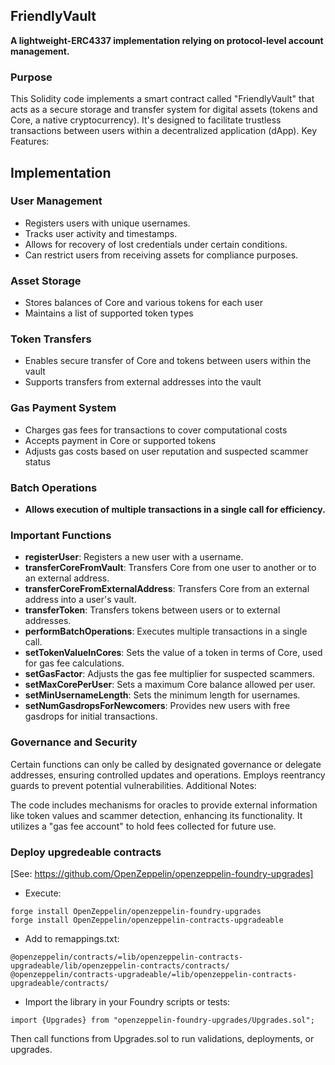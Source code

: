 ## FriendlyVault

**A lightweight-ERC4337 implementation relying on protocol-level account management.**


### Purpose

This Solidity code implements a smart contract called "FriendlyVault" that acts as a secure storage and transfer system for digital assets (tokens and Core, a native cryptocurrency).
It's designed to facilitate trustless transactions between users within a decentralized application (dApp).
Key Features:


## Implementation


### User Management

-   Registers users with unique usernames.
-   Tracks user activity and timestamps.
-   Allows for recovery of lost credentials under certain conditions.
-   Can restrict users from receiving assets for compliance purposes.

### Asset Storage

-   Stores balances of Core and various tokens for each user
-   Maintains a list of supported token types

### Token Transfers

-   Enables secure transfer of Core and tokens between users within the vault
-   Supports transfers from external addresses into the vault


### Gas Payment System

-   Charges gas fees for transactions to cover computational costs
-   Accepts payment in Core or supported tokens
-   Adjusts gas costs based on user reputation and suspected scammer status


### Batch Operations

-   **Allows execution of multiple transactions in a single call for efficiency.**


### Important Functions

-   **registerUser**: Registers a new user with a username.
-   **transferCoreFromVault**: Transfers Core from one user to another or to an external address.
-   **transferCoreFromExternalAddress**: Transfers Core from an external address into a user's vault.
-   **transferToken**: Transfers tokens between users or to external addresses.
-   **performBatchOperations**: Executes multiple transactions in a single call.
-   **setTokenValueInCores**: Sets the value of a token in terms of Core, used for gas fee calculations.
-   **setGasFactor**: Adjusts the gas fee multiplier for suspected scammers.
-   **setMaxCorePerUser**: Sets a maximum Core balance allowed per user.
-   **setMinUsernameLength**: Sets the minimum length for usernames.
-   **setNumGasdropsForNewcomers**: Provides new users with free gasdrops for initial transactions.


### Governance and Security

Certain functions can only be called by designated governance or delegate addresses, ensuring controlled updates and operations.
Employs reentrancy guards to prevent potential vulnerabilities.
Additional Notes:

The code includes mechanisms for oracles to provide external information like token values and scammer detection, enhancing its functionality.
It utilizes a "gas fee account" to hold fees collected for future use.


### Deploy upgredeable contracts

[See: https://github.com/OpenZeppelin/openzeppelin-foundry-upgrades]


-   Execute:


```
forge install OpenZeppelin/openzeppelin-foundry-upgrades
forge install OpenZeppelin/openzeppelin-contracts-upgradeable
```

-   Add to remappings.txt:

```
@openzeppelin/contracts/=lib/openzeppelin-contracts-upgradeable/lib/openzeppelin-contracts/contracts/
@openzeppelin/contracts-upgradeable/=lib/openzeppelin-contracts-upgradeable/contracts/
```

-   Import the library in your Foundry scripts or tests:

```
import {Upgrades} from "openzeppelin-foundry-upgrades/Upgrades.sol";
```

Then call functions from Upgrades.sol to run validations, deployments, or upgrades.